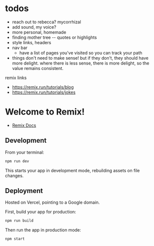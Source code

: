 # todos

- reach out to rebecca? mycorrhizal
- add sound, my voice?
- more personal, homemade
- finding mother tree -- quotes or highlights
- style links, headers
- nav bar
  - have a list of pages you've visited so you can track your path
- things don't need to make sense! but if they don't, they should have more delight. where there is less sense, there is more delight, so the value remains consistent.

remix links

- https://remix.run/tutorials/blog
- https://remix.run/tutorials/jokes

# Welcome to Remix!

- [Remix Docs](https://remix.run/docs)

## Development

From your terminal:

```sh
npm run dev
```

This starts your app in development mode, rebuilding assets on file changes.

## Deployment

Hosted on Vercel, pointing to a Google domain.

First, build your app for production:

```sh
npm run build
```

Then run the app in production mode:

```sh
npm start
```
